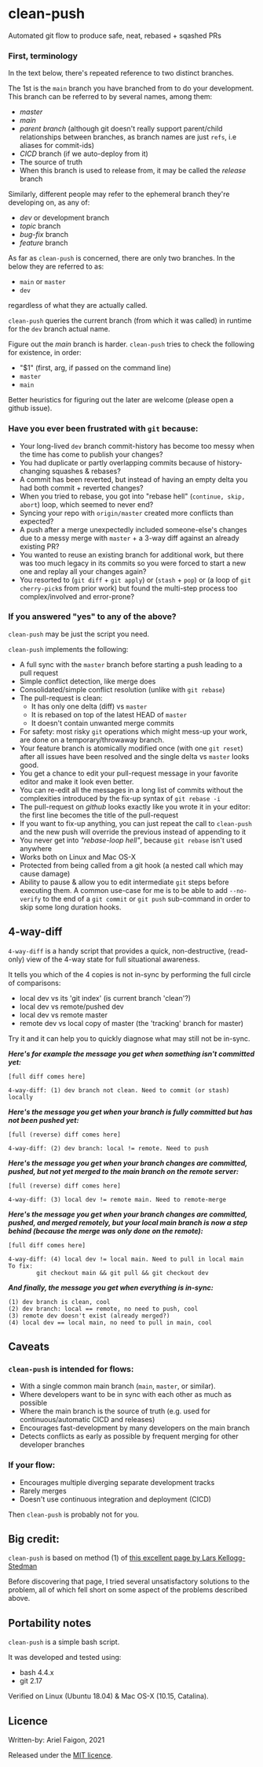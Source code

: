 # clean-push

Automated git flow to produce safe, neat, rebased + sqashed PRs

### First, terminology

In the text below, there's repeated reference to two distinct branches.

The 1st is the `main` branch you have branched from to do your development.
This branch can be referred to by several names, among them:

  - *master*
  - *main*
  - *parent branch* (although git doesn't really support parent/child relationships between branches, as branch names are just `refs`, i.e aliases for commit-ids)
  - *CICD* branch (if we auto-deploy from it)
  - The source of truth
  - When this branch is used to release from, it may be called the *release* branch

Similarly, different people may refer to the ephemeral branch they're developing on, as any of:

  - *dev* or development branch
  - *topic* branch
  - *bug-fix* branch
  - *feature* branch

As far as `clean-push` is concerned, there are only two branches.
In the below they are referred to as:

  - `main` or `master`
  - `dev`

regardless of what they are actually called.

`clean-push` queries the current branch (from which it was called) in runtime for the `dev` branch actual name.

Figure out the *main* branch is harder.
`clean-push` tries to check the following for existence, in order:

  - "$1" (first, arg, if passed on the command line)
  - `master`
  - `main`

Better heuristics for figuring out the later are welcome (please open a github issue).

### Have you ever been frustrated with `git` because:

- Your long-lived `dev` branch commit-history has become too messy when the time has come to publish your changes?
- You had duplicate or partly overlapping commits because of history-changing squashes & rebases?
- A commit has been reverted, but instead of having an empty delta you had both commit + reverted changes?
- When you tried to rebase, you got into "rebase hell" (`continue, skip, abort`) loop, which seemed to never end?
- Syncing your repo with `origin/master` created more conflicts than expected?
- A push after a merge unexpectedly included someone-else's changes due to a messy merge with `master` + a 3-way diff against an already existing PR?
- You wanted to reuse an existing branch for additional work, but there was too much legacy in its commits so you were forced to start a new one and replay all your changes again?
- You resorted to (`git diff` + `git apply`) or (`stash` + `pop`) or (a loop of `git cherry-pick`s from prior work) but found the multi-step process too complex/involved and error-prone?

### If you answered "yes" to any of the above?

`clean-push` may be just the script you need.

`clean-push` implements the following:

- A full sync with the `master` branch before starting a push leading to a pull request
- Simple conflict detection, like merge does
- Consolidated/simple conflict resolution (unlike with `git rebase`)
- The pull-request is clean:
   - It has only one delta (diff) vs `master`
   - It is rebased on top of the latest HEAD of `master`
   - It doesn't contain unwanted merge commits
- For safety: most risky `git` operations which might mess-up your work, are done on a temporary/throwaway branch.
- Your feature branch is atomically modified once (with one `git reset`) after all issues have been resolved and the single delta vs `master` looks good.
- You get a chance to edit your pull-request message in your favorite editor and make it look even better.
- You can re-edit all the messages in a long list of commits without
  the complexities introduced by the fix-up syntax of `git rebase -i`
- The pull-request on *github* looks exactly like you wrote it in your editor: the first line becomes the title of the pull-request
- If you want to fix-up anything, you can just repeat the call to `clean-push` and the new push will override the previous instead of appending to it
- You never get into *"rebase-loop hell"*, because `git rebase` isn't used anywhere
- Works both on Linux and Mac OS-X
- Protected from being called from a git hook (a nested call which may cause damage)
- Ability to pause & allow you to edit intermediate `git` steps before executing them. A common use-case for me is to be able to add `--no-verify` to the end of a `git commit` or `git push` sub-command in order to skip some long duration hooks.

## 4-way-diff

`4-way-diff` is a handy script that provides a quick, non-destructive,
(read-only) view of the 4-way state for full situational awareness.

It tells you which of the 4 copies is not in-sync by performing
the full circle of comparisons:

  - local dev vs its 'git index' (is current branch 'clean'?)
  - local dev vs remote/pushed dev
  - local dev vs remote master
  - remote dev vs local copy of master (the 'tracking' branch for master)

Try it and it can help you to quickly diagnose what may still not be in-sync.

***Here's for example the message you get when something isn't committed yet:***

```
[full diff comes here]

4-way-diff: (1) dev branch not clean. Need to commit (or stash) locally
```

***Here's the message you get when your branch is fully
committed but has not been pushed yet:***

```
[full (reverse) diff comes here]

4-way-diff: (2) dev branch: local != remote. Need to push
```

***Here's the message you get when your branch changes are committed,
pushed, but not yet merged to the main branch on the remote
server:***

```
[full (reverse) diff comes here]

4-way-diff: (3) local dev != remote main. Need to remote-merge
```

***Here's the message you get when your branch changes are committed,
pushed, and merged remotely, but your local main branch is now
a step behind (because the merge was only done on the remote):***

```
[full diff comes here]

4-way-diff: (4) local dev != local main. Need to pull in local main
To fix:
        git checkout main && git pull && git checkout dev
```

***And finally, the message you get when everything is in-sync:***

```
(1) dev branch is clean, cool
(2) dev branch: local == remote, no need to push, cool
(3) remote dev doesn't exist (already merged?)
(4) local dev == local main, no need to pull in main, cool
```

## Caveats

### `clean-push` is intended for flows:

- With a single common main branch (`main`, `master`, or similar).
- Where developers want to be in sync with each other as much as possible
- Where the main branch is the source of truth (e.g. used for continuous/automatic CICD and releases)
- Encourages fast-development by many developers on the main branch
- Detects conflicts as early as possible by frequent merging for other developer branches

### If your flow:

- Encourages multiple diverging separate development tracks
- Rarely merges
- Doesn't use continuous integration and deployment (CICD)

Then `clean-push` is probably not for you.

## Big credit:

`clean-push` is based on method (1) of [this excellent page by Lars Kellogg-Stedman](https://blog.oddbit.com/post/2019-06-17-avoid-rebase-hell-squashing-wi/)

Before discovering that page, I tried several unsatisfactory solutions to the problem, all of which fell short on some aspect of the problems described above.

## Portability notes

`clean-push` is a simple bash script.

It was developed and tested using:

- bash 4.4.x
- git 2.17

Verified on Linux (Ubuntu 18.04) & Mac OS-X (10.15, Catalina).

## Licence

Written-by: Ariel Faigon, 2021

Released under the [MIT licence](LICENSE).
